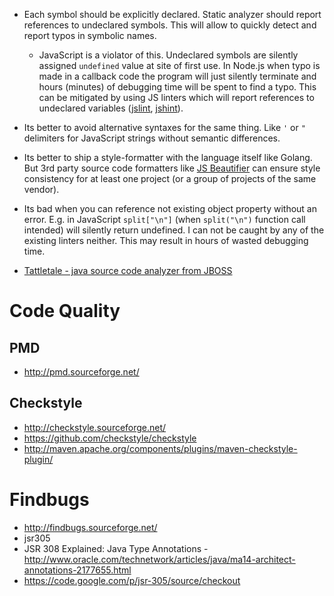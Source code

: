 - Each symbol should be explicitly declared. Static analyzer should report references to undeclared symbols. This will allow to quickly detect and report typos in symbolic names.
  + JavaScript is a violator of this. Undeclared symbols are silently assigned `undefined` value at site of first use. In Node.js when typo is made in a callback code the program will just silently terminate and hours (minutes) of debugging time will be spent to find a typo. This can be mitigated by using JS linters which will report references to undeclared variables ([jslint](http://jshint.com/), [jshint](http://www.jslint.com/)).
- Its better to avoid alternative syntaxes for the same thing. Like `'` or `"` delimiters for JavaScript strings without semantic differences.
- Its better to ship a style-formatter with the language itself like Golang. But 3rd party source code formatters like [JS Beautifier](http://jsbeautifier.org/) can ensure style consistency for at least one project (or a group of projects of the same vendor).
- Its bad when you can reference not existing object property without an error. E.g. in JavaScript `split["\n"]` (when `split("\n")` function call intended) will silently return undefined. I can not be caught by any of the existing linters neither. This may result in hours of wasted debugging time.



- [Tattletale - java source code analyzer from JBOSS](http://tattletale.jboss.org/)

# Code Quality
## PMD 
- http://pmd.sourceforge.net/

## Checkstyle
- http://checkstyle.sourceforge.net/
- https://github.com/checkstyle/checkstyle
- http://maven.apache.org/components/plugins/maven-checkstyle-plugin/

# Findbugs
- http://findbugs.sourceforge.net/
- jsr305
- JSR 308 Explained: Java Type Annotations - http://www.oracle.com/technetwork/articles/java/ma14-architect-annotations-2177655.html
- https://code.google.com/p/jsr-305/source/checkout
